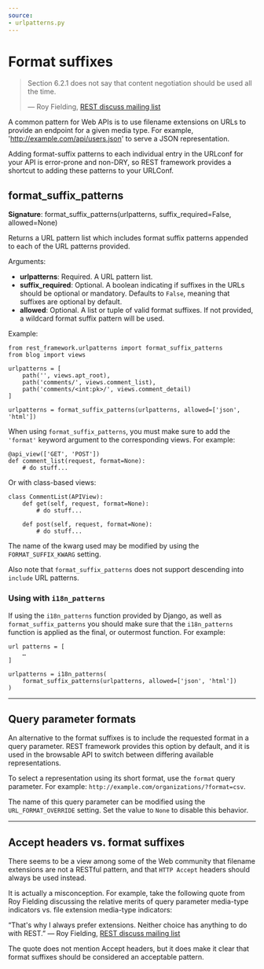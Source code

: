 ```yaml
---
source:
- urlpatterns.py
---
```


# Format suffixes

> Section 6.2.1 does not say that content negotiation should be used all the time.
>
> &mdash; Roy Fielding, [REST discuss mailing list][cite]

A common pattern for Web APIs is to use filename extensions on URLs to provide an endpoint for a given media type. For
example, 'http://example.com/api/users.json' to serve a JSON representation.

Adding format-suffix patterns to each individual entry in the URLconf for your API is error-prone and non-DRY, so REST
framework provides a shortcut to adding these patterns to your URLConf.

## format_suffix_patterns

**Signature**: format_suffix_patterns(urlpatterns, suffix_required=False, allowed=None)

Returns a URL pattern list which includes format suffix patterns appended to each of the URL patterns provided.

Arguments:

* **urlpatterns**: Required. A URL pattern list.
* **suffix_required**:  Optional. A boolean indicating if suffixes in the URLs should be optional or mandatory. Defaults
  to `False`, meaning that suffixes are optional by default.
* **allowed**:  Optional. A list or tuple of valid format suffixes. If not provided, a wildcard format suffix pattern
  will be used.

Example:

    from rest_framework.urlpatterns import format_suffix_patterns
    from blog import views

    urlpatterns = [
        path('', views.apt_root),
        path('comments/', views.comment_list),
        path('comments/<int:pk>/', views.comment_detail)
    ]

    urlpatterns = format_suffix_patterns(urlpatterns, allowed=['json', 'html'])

When using `format_suffix_patterns`, you must make sure to add the `'format'` keyword argument to the corresponding
views. For example:

    @api_view(['GET', 'POST'])
    def comment_list(request, format=None):
        # do stuff...

Or with class-based views:

    class CommentList(APIView):
        def get(self, request, format=None):
            # do stuff...

        def post(self, request, format=None):
            # do stuff...

The name of the kwarg used may be modified by using the `FORMAT_SUFFIX_KWARG` setting.

Also note that `format_suffix_patterns` does not support descending into `include` URL patterns.

### Using with `i18n_patterns`

If using the `i18n_patterns` function provided by Django, as well as `format_suffix_patterns` you should make sure that
the `i18n_patterns` function is applied as the final, or outermost function. For example:

    url patterns = [
        …
    ]

    urlpatterns = i18n_patterns(
        format_suffix_patterns(urlpatterns, allowed=['json', 'html'])
    )

---

## Query parameter formats

An alternative to the format suffixes is to include the requested format in a query parameter. REST framework provides
this option by default, and it is used in the browsable API to switch between differing available representations.

To select a representation using its short format, use the `format` query parameter. For
example: `http://example.com/organizations/?format=csv`.

The name of this query parameter can be modified using the `URL_FORMAT_OVERRIDE` setting. Set the value to `None` to
disable this behavior.

---

## Accept headers vs. format suffixes

There seems to be a view among some of the Web community that filename extensions are not a RESTful pattern, and
that `HTTP Accept` headers should always be used instead.

It is actually a misconception. For example, take the following quote from Roy Fielding discussing the relative merits
of query parameter media-type indicators vs. file extension media-type indicators:

&ldquo;That's why I always prefer extensions. Neither choice has anything to do with REST.&rdquo; &mdash; Roy
Fielding, [REST discuss mailing list][cite2]

The quote does not mention Accept headers, but it does make it clear that format suffixes should be considered an
acceptable pattern.

[cite]: http://tech.groups.yahoo.com/group/rest-discuss/message/5857

[cite2]: https://groups.yahoo.com/neo/groups/rest-discuss/conversations/topics/14844
